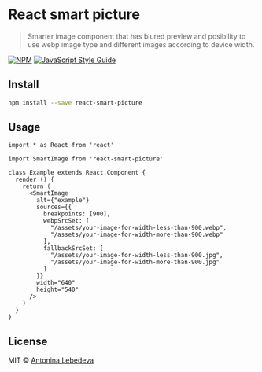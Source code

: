 # React smart picture

> Smarter image component that has blured preview and posibility to use webp image type and different images according to device width.

[![NPM](https://img.shields.io/npm/v/example_lib.svg)](https://www.npmjs.com/package/react-smart-picture) [![JavaScript Style Guide](https://img.shields.io/badge/code_style-standard-brightgreen.svg)](https://standardjs.com)

## Install

```bash
npm install --save react-smart-picture
```

## Usage

```tsx
import * as React from 'react'

import SmartImage from 'react-smart-picture'

class Example extends React.Component {
  render () {
    return (
      <SmartImage
        alt={"example"}
        sources={{
          breakpoints: [900],
          webpSrcSet: [
            "/assets/your-image-for-width-less-than-900.webp",
            "/assets/your-image-for-width-more-than-900.webp"
          ],
          fallbackSrcSet: [
            "/assets/your-image-for-width-less-than-900.jpg",
            "/assets/your-image-for-width-more-than-900.jpg"
          ]
        }}
        width="640"
        height="540"
      />
    )
  }
}
```

## License

MIT © [Antonina Lebedeva](https://github.com/lebtonya)
